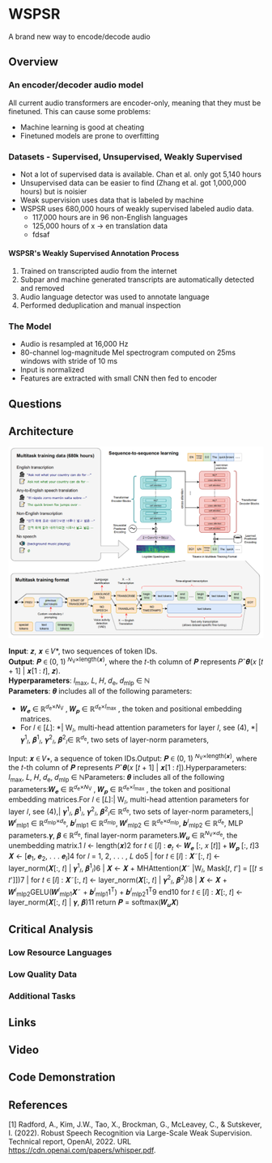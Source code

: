 # WSPSR
A brand new way to encode/decode audio

## Overview
### An encoder/decoder audio model
All current audio transformers are encoder-only, meaning that they must be finetuned. This can cause some problems:
* Machine learning is good at cheating
* Finetuned models are prone to overfitting

### Datasets - Supervised, Unsupervised, Weakly Supervised
* Not a lot of supervised data is available. Chan et al. only got 5,140 hours
* Unsupervised data can be easier to find (Zhang et al. got 1,000,000 hours) but is noisier
* Weak supervision uses data that is labeled by machine
* WSPSR uses 680,000 hours of weakly supervised labeled audio data.
  * 117,000 hours are in 96 non-English languages
  * 125,000 hours of x -> en translation data
  * fdsaf
#### WSPSR's Weakly Supervised Annotation Process
 1. Trained on transcripted audio from the internet
 2. Subpar and machine generated transcripts are automatically detected and removed
 3. Audio language detector was used to annotate language
 4. Performed deduplication and manual inspection

### The Model
* Audio is resampled at 16,000 Hz
* 80-channel log-magnitude Mel spectrogram computed on 25ms windows with stride of 10 ms
* Input is normalized
* Features are extracted with small CNN then fed to encoder

## Questions

## Architecture
![WSPSR pipeline](/pictures/wspsr-pipeline.png)

**Input**: 𝒛, 𝒙 ∈ 𝑉*, two sequences of token IDs.  
**Output**: 𝑷 ∈ (0, 1)	<sup>𝑁<sub>V</sub>×length(𝒙)</sup>, where the 𝑡-th column of 𝑷 represents 𝑃ˆ𝜽(𝑥 [𝑡 + 1] | 𝒙[1 : 𝑡], 𝒛).  
**Hyperparameters**: *l*<sub>max</sub>, 𝐿, 𝐻, 𝑑<sub>e</sub>, 𝑑<sub>mlp</sub> ∈ ℕ  
**Parameters**: 𝜽 includes all of the following parameters:  
* 𝑾<sub>𝒆</sub> ∈ ℝ<sup>𝑑<sub>e</sub>×𝑁<sub>V</sub></sup> , 𝑾<sub>𝒑</sub> ∈ ℝ<sup>𝑑<sub>e</sub>×*l*<sub>max</sub></sup> , the token and positional embedding matrices.
* For 𝑙 ∈ [𝐿]:
 *| W<sub>𝑙</sub>, multi-head attention parameters for layer 𝑙, see (4),
 *| 𝜸<sup>1</sup><sub>𝑙</sub>, 𝜷<sup>1</sup><sub>𝑙</sub>, 𝜸<sup>2</sup><sub>𝑙</sub>, 𝜷<sup>2</sup><sub>𝑙</sub>∈ ℝ<sup>𝑑<sub>e</sub></sup>, two sets of layer-norm parameters,


Input: 𝒙 ∈ 𝑉∗, a sequence of token IDs.Output: 𝑷 ∈ (0, 1)	<sup>𝑁<sub>V</sub>×length(𝒙)</sup>, where the 𝑡-th column of 𝑷 represents 𝑃ˆ𝜽(𝑥 [𝑡 + 1] | 𝒙[1 : 𝑡]).Hyperparameters: *l*<sub>max</sub>, 𝐿, 𝐻, 𝑑<sub>e</sub>, 𝑑<sub>mlp</sub> ∈ ℕParameters: 𝜽 includes all of the following parameters:𝑾<sub>𝒆</sub> ∈ ℝ<sup>𝑑<sub>e</sub>×𝑁<sub>V</sub></sup> , 𝑾<sub>𝒑</sub> ∈ ℝ<sup>𝑑<sub>e</sub>×*l*<sub>max</sub></sup> , the token and positional embedding matrices.For 𝑙 ∈ [𝐿]:| W<sub>𝑙</sub>, multi-head attention parameters for layer 𝑙, see (4),| 𝜸<sup>1</sup><sub>𝑙</sub>, 𝜷<sup>1</sup><sub>𝑙</sub>, 𝜸<sup>2</sup><sub>𝑙</sub>, 𝜷<sup>2</sup><sub>𝑙</sub>∈ ℝ<sup>𝑑<sub>e</sub></sup>, two sets of layer-norm parameters,| 𝑾<sup>𝑙</sup><sub>mlp1</sub> ∈ ℝ<sup>𝑑<sub>mlp</sub>×𝑑<sub>e</sub></sup>, 𝒃<sup>𝑙</sup><sub>mlp1</sub> ∈ ℝ<sup>𝑑<sub>mlp</sub></sup>, 𝑾<sup>𝑙</sup><sub>mlp2</sub> ∈ ℝ<sup>𝑑<sub>e</sub>×𝑑<sub>mlp</sub></sup>, 𝒃<sup>𝑙</sup><sub>mlp2</sub> ∈ ℝ<sup>𝑑<sub>e</sub></sup>, MLP parameters.𝜸, 𝜷 ∈ ℝ<sup>𝑑<sub>e</sub></sup>, final layer-norm parameters.𝑾<sub>𝒖</sub> ∈ ℝ<sup>𝑁<sub>V</sub>×𝑑<sub>e</sub></sup>, the unembedding matrix.1 *l* ← length(𝒙)2 for 𝑡 ∈ [*l*] : 𝒆<sub>𝑡</sub> ← 𝑾<sub>𝒆</sub> [:, 𝑥 [𝑡]] + 𝑾<sub>𝒑</sub> [:, 𝑡]3 𝑿 ← [𝒆<sub>1</sub>, 𝒆<sub>2</sub>, . . . 𝒆<sub>*l*</sub>]4 for 𝑙 = 1, 2, . . . , 𝐿 do5 | for 𝑡 ∈ [*l*] : 𝑿˜[:, 𝑡] ← layer_norm(𝑿[:, 𝑡] | 𝜸<sup>1</sup><sub>𝑙</sub>, 𝜷<sup>1</sup><sub>𝑙</sub>)6 | 𝑿 ← 𝑿 + MHAttention(𝑿˜ |W<sub>𝑙</sub>, Mask[𝑡, 𝑡'] = [[𝑡 ≤ 𝑡']])7 | for 𝑡 ∈ [*l*] : 𝑿˜[:, 𝑡] ← layer_norm(𝑿[:, 𝑡] | 𝜸<sup>2</sup><sub>𝑙</sub>, 𝜷<sup>2</sup><sub>𝑙</sub>)8 | 𝑿 ← 𝑿 + 𝑾<sup>𝑙</sup><sub>mlp2</sub>GELU(𝑾<sup>𝑙</sup><sub>mlp1</sub>𝑿˜ + 𝒃<sup>𝑙</sup><sub>mlp1</sub>1<sup>T</sup>) + 𝒃<sup>𝑙</sup><sub>mlp2</sub>1<sup>T</sup>9 end10 for 𝑡 ∈ [*l*] : 𝑿[:, 𝑡] ← layer_norm(𝑿[:, 𝑡] | 𝜸, 𝜷)11 return 𝑷 = softmax(𝑾<sub>𝒖</sub>𝑿)

## Critical Analysis
### Low Resource Languages
### Low Quality Data
### Additional Tasks

## Links

## Video

## Code Demonstration

## References

<a id="1">[1]</a> 
Radford, A., Kim, J.W., Tao, X., Brockman, G., McLeavey, C., & Sutskever, I. (2022). 
Robust Speech Recognition via Large-Scale Weak Supervision.
Technical report, OpenAI, 2022. URL https://cdn.openai.com/papers/whisper.pdf.
